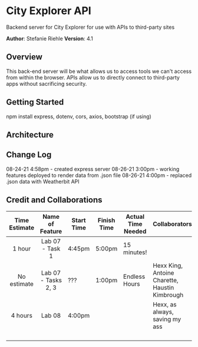 # City Explorer API
Backend server for City Explorer for use with APIs to third-party sites

**Author**: Stefanie Riehle
**Version**: 4.1

## Overview
This back-end server will be what allows us to access tools we can't access from within the browser. APIs allow us to directly connect to third-party apps without sacrificing security.

## Getting Started
npm install express, dotenv, cors, axios, bootstrap (if using)

## Architecture


## Change Log
08-24-21 4:58pm - created express server
08-26-21 3:00pm - working features deployed to render data from .json file
08-26-21 4:00pm - replaced .json data with Weatherbit API

## Credit and Collaborations

| Time Estimate | Name of Feature | Start Time | Finish Time | Actual Time Needed | Collaborators |
|:-------------:|:---------------:|------------|-------------|--------------------|---------------|
| 1 hour        | Lab 07 - Task 1 | 4:45pm     | 5:00pm      | 15 minutes!        |               |
| No estimate | Lab 07 - Tasks 2, 3 | ??? | 1:00pm | Endless Hours | Hexx King, Antoine Charette, Haustin Kimbrough |
| 4 hours | Lab 08 | 4:00pm |  |  | Hexx, as always, saving my ass |
|  |  |  |  |  |  |
|  |  |  |  |  |  |
|  |  |  |  |  |  |
|  |  |  |  |  |  |
